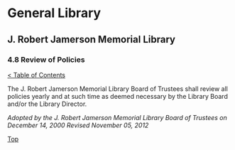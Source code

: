 [0]: ../README.md
[4.8]: review-of-policies.md

# General Library
## J. Robert Jamerson Memorial Library
### 4.8 Review of Policies
[< Table of Contents][0]

The J. Robert Jamerson Memorial Library Board of Trustees shall review all policies yearly and at such time as deemed necessary by the Library Board and/or the Library Director.

*Adopted by the J. Robert Jamerson Memorial Library Board of Trustees on December 14, 2000*
*Revised November 05, 2012*

[Top][4.8]